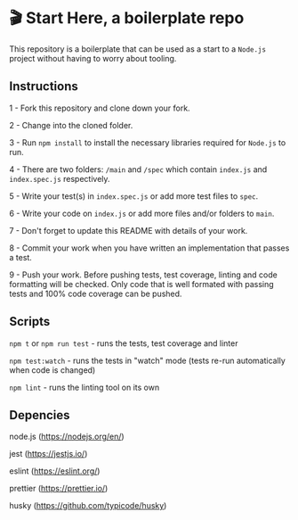  # 🎬 Start Here, a boilerplate repo

This repository is a boilerplate that can be used as a start to a `Node.js` project without having to worry about tooling.

## Instructions

1 - Fork this repository and clone down your fork.

2 - Change into the cloned folder.

3 - Run `npm install` to install the necessary libraries required for `Node.js` to run.

4 - There are two folders: `/main` and `/spec` which contain `index.js` and `index.spec.js` respectively.  

5 - Write your test(s) in `index.spec.js` or add more test files to `spec`.

6 - Write your code on `index.js` or add more files and/or folders to `main`.

7 - Don't forget to update this README with details of your work.

8 - Commit your work when you have written an implementation that passes a test.

9 - Push your work. Before pushing tests, test coverage, linting and code formatting will be checked. Only code that is well formated with passing tests and 100% code coverage can be pushed.

## Scripts

`npm t` or `npm run test` - runs the tests, test coverage and linter

`npm test:watch` - runs the tests in "watch" mode (tests re-run automatically when code is changed)

`npm lint` - runs the linting tool on its own


## Depencies

node.js (https://nodejs.org/en/)

jest (https://jestjs.io/)

eslint (https://eslint.org/)

prettier (https://prettier.io/)

husky (https://github.com/typicode/husky)
